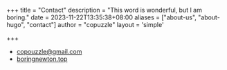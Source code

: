 +++
title = "Contact"
description = "This word is wonderful, but I am boring."
date = 2023-11-22T13:35:38+08:00
aliases = ["about-us", "about-hugo", "contact"]
author = "copuzzle"
layout = 'simple'

+++

- copouzzle@gmail.com
- [boringnewton.top](https://boringnewton.top)
